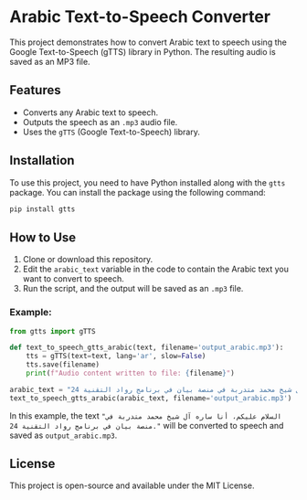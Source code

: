 
# Arabic Text-to-Speech Converter

This project demonstrates how to convert Arabic text to speech using the Google Text-to-Speech (gTTS) library in Python. The resulting audio is saved as an MP3 file.

## Features

- Converts any Arabic text to speech.
- Outputs the speech as an `.mp3` audio file.
- Uses the `gTTS` (Google Text-to-Speech) library.

## Installation

To use this project, you need to have Python installed along with the `gtts` package. You can install the package using the following command:

```bash
pip install gtts
```

## How to Use

1. Clone or download this repository.
2. Edit the `arabic_text` variable in the code to contain the Arabic text you want to convert to speech.
3. Run the script, and the output will be saved as an `.mp3` file.

### Example:

```python
from gtts import gTTS

def text_to_speech_gtts_arabic(text, filename='output_arabic.mp3'):
    tts = gTTS(text=text, lang='ar', slow=False)
    tts.save(filename)
    print(f"Audio content written to file: {filename}")

arabic_text = "السلام عليكم، أنا ساره آل شيخ محمد متدربة في منصة بيان في برنامج رواد التقنية 24."
text_to_speech_gtts_arabic(arabic_text, filename='output_arabic.mp3')
```

In this example, the text `"السلام عليكم، أنا ساره آل شيخ محمد متدربة في منصة بيان في برنامج رواد التقنية 24."` will be converted to speech and saved as `output_arabic.mp3`.

## License

This project is open-source and available under the MIT License.
